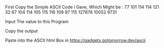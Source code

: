 First Copy the Simple ASCII Code i Gave, Which Might be : 77 101 114 114 121 32 67 104 114 105 115 116 109 97 115 127876 10052 9731

Input The value to this Program

Copy the output

Paste into the ASCII html Box in https://gadgets.gotomorrow.dev/ascii
